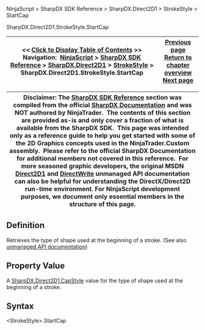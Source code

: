 ﻿
NinjaScript \> SharpDX SDK Reference \> SharpDX.Direct2D1 \> StrokeStyle \> StartCap

SharpDX.Direct2D1\.StrokeStyle.StartCap

| \<\< [Click to Display Table of Contents](sharpdx_direct2d1_strokestyle_startcap.md) \>\> **Navigation:**     [NinjaScript](ninjascript-1.md) \> [SharpDX SDK Reference](sharpdx_sdk_reference-1.md) \> [SharpDX.Direct2D1](sharpdx_direct2d1-1.md) \> [StrokeStyle](sharpdx_direct2d1_strokestyle-1.md) \> SharpDX.Direct2D1\.StrokeStyle.StartCap | [Previous page](sharpdx_direct2d1_strokestyle_miterlimit-1.md) [Return to chapter overview](sharpdx_direct2d1_strokestyle-1.md) [Next page](sharpdx_direct2d1_strokestyleproperties-1.md) |
| --- | --- |

| Disclaimer: The [SharpDX SDK Reference](sharpdx_sdk_reference-1.md) section was compiled from the official [SharpDX Documentation](http://sharpdx.org/) and was NOT authored by NinjaTrader.  The contents of this section are provided as\-is and only cover a fraction of what is available from the SharpDX SDK.  This page was intended only as a reference guide to help you get started with some of the 2D Graphics concepts used in the NinjaTrader.Custom assembly.  Please refer to the official SharpDX Documentation for additional members not covered in this reference.  For more seasoned graphic developers, the original MSDN [Direct2D1](https://msdn.microsoft.com/en-us/library/windows/desktop/dd370990.aspx) and [DirectWrite](https://msdn.microsoft.com/en-us/library/windows/desktop/dd368038.aspx) unmanaged API documentation can also be helpful for understanding the DirectX/Direct2D run\-time environment. For NinjaScript development purposes, we document only essential members in the structure of this page. |
| --- |

## Definition
Retrieves the type of shape used at the beginning of a stroke. 
(See also [unmanaged API documentation](https://msdn.microsoft.com/en-us/library/dd372244.aspx))
 
## Property Value
A [SharpDX.Direct2D1\.CapStyle](sharpdx_direct2d1_capstyle-1.md) value for the type of shape used at the beginning of a stroke.
 
## Syntax
\<StrokeStyle\>.StartCap
## 
## 
